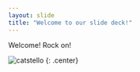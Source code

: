 ```yaml
---
layout: slide
title: "Welcome to our slide deck!"
---
```


Welcome! Rock on!

![catstello](https://octodex.github.com/images/catstello.png)
{: .center}
